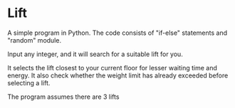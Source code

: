 # Lift
A simple program in Python.
The code consists of "if-else" statements and "random" module.

Input any integer, and it will search for a suitable lift for you.

It selects the lift closest to your current floor for lesser waiting time and energy.
It also check whether the weight limit has already exceeded before selecting a lift.

The program assumes there are 3 lifts
